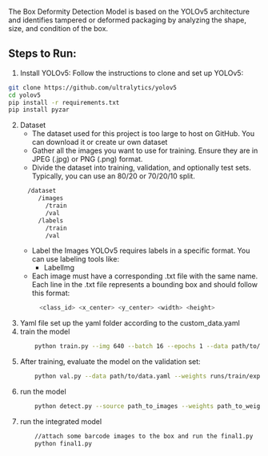 The Box Deformity Detection Model is based on the YOLOv5 architecture and identifies tampered or deformed packaging by analyzing the shape, size, and condition of the box.

## Steps to Run:
1. Install YOLOv5:
  Follow the instructions to clone and set up YOLOv5:
```bash
git clone https://github.com/ultralytics/yolov5
cd yolov5
pip install -r requirements.txt
pip install pyzar
```
2. Dataset
   - The dataset used for this project is too large to host on GitHub. You can download it or create ur own dataset
   - Gather all the images you want to use for training. Ensure they are in JPEG (.jpg) or PNG (.png) format.
   - Divide the dataset into training, validation, and optionally test sets. Typically, you can use an 80/20 or 70/20/10 split.
   ```bash
     /dataset
        /images
          /train
          /val
        /labels
          /train
          /val
   ```
   - Label the Images
      YOLOv5 requires labels in a specific format. You can use labeling tools like:
      - LabelImg
    - Each image must have a corresponding .txt file with the same name. Each line in the .txt file represents a bounding box and should follow this format:
      ```bash
        <class_id> <x_center> <y_center> <width> <height>
      ```
  3. Yaml file
     set up the yaml folder according to the custom_data.yaml
  4. train the model
     ```bash
         python train.py --img 640 --batch 16 --epochs 1 --data path/to/data.yaml --weights yolov5s.pt --cache
     ```
  6. After training, evaluate the model on the validation set:
     ```bash
         python val.py --data path/to/data.yaml --weights runs/train/exp/weights/best.pt --img 640
      ```
  5. run the model
     ```bash
         python detect.py --source path_to_images --weights path_to_weights --source http://<ip web cam address>/video
     ```
  6. run the integrated model
     ```bash
         //attach some barcode images to the box and run the final1.py
         python final1.py
     ```


       


     

